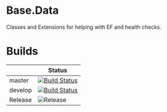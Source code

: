 # Base.Data
Classes and Extensions for helping with EF and health checks.

# Builds

||Status|
|--|--|
|master|[![Build Status](https://dev.azure.com/SannelHouse/House%20Builds/_apis/build/status/House/Base.Data?branchName=master)](https://dev.azure.com/SannelHouse/House%20Builds/_build/latest?definitionId=18&branchName=master)|
|develop|[![Build Status](https://dev.azure.com/SannelHouse/House%20Builds/_apis/build/status/House/Base.Data?branchName=develop)](https://dev.azure.com/SannelHouse/House%20Builds/_build/latest?definitionId=18&branchName=develop)|
|Release|![Release](https://vsrm.dev.azure.com/SannelHouse/_apis/public/Release/badge/86b07db9-9ed4-4c59-845b-494cffefe9c9/14/22)|
